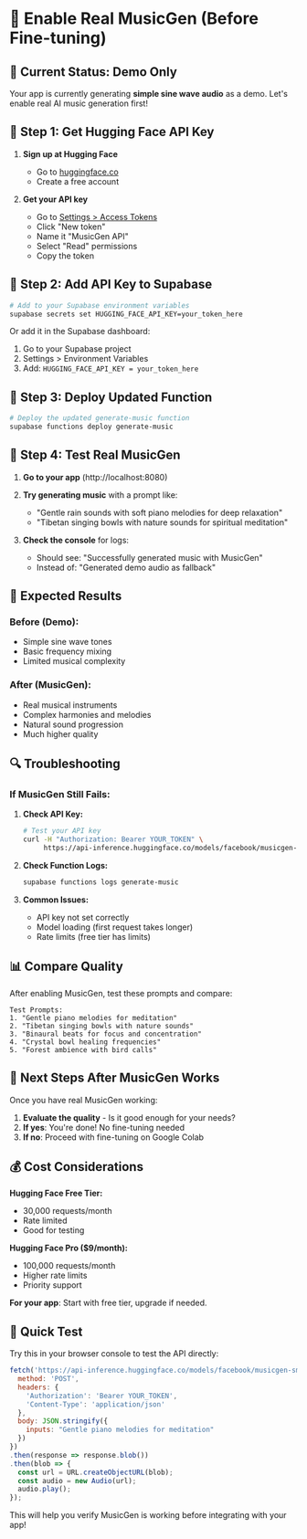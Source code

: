 # 🎵 Enable Real MusicGen (Before Fine-tuning)

## 🚨 Current Status: Demo Only

Your app is currently generating **simple sine wave audio** as a demo. Let's enable real AI music generation first!

## 🎯 Step 1: Get Hugging Face API Key

1. **Sign up at Hugging Face**
   - Go to [huggingface.co](https://huggingface.co)
   - Create a free account

2. **Get your API key**
   - Go to [Settings > Access Tokens](https://huggingface.co/settings/tokens)
   - Click "New token"
   - Name it "MusicGen API"
   - Select "Read" permissions
   - Copy the token

## 🔧 Step 2: Add API Key to Supabase

```bash
# Add to your Supabase environment variables
supabase secrets set HUGGING_FACE_API_KEY=your_token_here
```

Or add it in the Supabase dashboard:
1. Go to your Supabase project
2. Settings > Environment Variables
3. Add: `HUGGING_FACE_API_KEY = your_token_here`

## 🚀 Step 3: Deploy Updated Function

```bash
# Deploy the updated generate-music function
supabase functions deploy generate-music
```

## 🧪 Step 4: Test Real MusicGen

1. **Go to your app** (http://localhost:8080)
2. **Try generating music** with a prompt like:
   - "Gentle rain sounds with soft piano melodies for deep relaxation"
   - "Tibetan singing bowls with nature sounds for spiritual meditation"

3. **Check the console** for logs:
   - Should see: "Successfully generated music with MusicGen"
   - Instead of: "Generated demo audio as fallback"

## 🎵 Expected Results

### **Before (Demo):**
- Simple sine wave tones
- Basic frequency mixing
- Limited musical complexity

### **After (MusicGen):**
- Real musical instruments
- Complex harmonies and melodies
- Natural sound progression
- Much higher quality

## 🔍 Troubleshooting

### **If MusicGen Still Fails:**

1. **Check API Key:**
   ```bash
   # Test your API key
   curl -H "Authorization: Bearer YOUR_TOKEN" \
        https://api-inference.huggingface.co/models/facebook/musicgen-small
   ```

2. **Check Function Logs:**
   ```bash
   supabase functions logs generate-music
   ```

3. **Common Issues:**
   - API key not set correctly
   - Model loading (first request takes longer)
   - Rate limits (free tier has limits)

## 📊 Compare Quality

After enabling MusicGen, test these prompts and compare:

```
Test Prompts:
1. "Gentle piano melodies for meditation"
2. "Tibetan singing bowls with nature sounds"
3. "Binaural beats for focus and concentration"
4. "Crystal bowl healing frequencies"
5. "Forest ambience with bird calls"
```

## 🎯 Next Steps After MusicGen Works

Once you have real MusicGen working:

1. **Evaluate the quality** - Is it good enough for your needs?
2. **If yes**: You're done! No fine-tuning needed
3. **If no**: Proceed with fine-tuning on Google Colab

## 💰 Cost Considerations

**Hugging Face Free Tier:**
- 30,000 requests/month
- Rate limited
- Good for testing

**Hugging Face Pro ($9/month):**
- 100,000 requests/month
- Higher rate limits
- Priority support

**For your app**: Start with free tier, upgrade if needed.

## 🚀 Quick Test

Try this in your browser console to test the API directly:

```javascript
fetch('https://api-inference.huggingface.co/models/facebook/musicgen-small', {
  method: 'POST',
  headers: {
    'Authorization': 'Bearer YOUR_TOKEN',
    'Content-Type': 'application/json'
  },
  body: JSON.stringify({
    inputs: "Gentle piano melodies for meditation"
  })
})
.then(response => response.blob())
.then(blob => {
  const url = URL.createObjectURL(blob);
  const audio = new Audio(url);
  audio.play();
});
```

This will help you verify MusicGen is working before integrating with your app! 